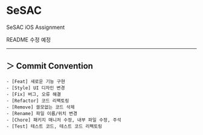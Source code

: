 # SeSAC
SeSAC iOS Assignment 

README 수정 예정

---
## ＞ Commit Convention
```
- [Feat] 새로운 기능 구현
- [Style] UI 디자인 변경
- [Fix] 버그, 오류 해결
- [Refactor] 코드 리팩토링
- [Remove] 쓸모없는 코드 삭제
- [Rename] 파일 이름/위치 변경
- [Chore] 패키지 매니저 수정, 내부 파일 수정, 주석
- [Test] 테스트 코드, 테스트 코드 리펙토링
```
